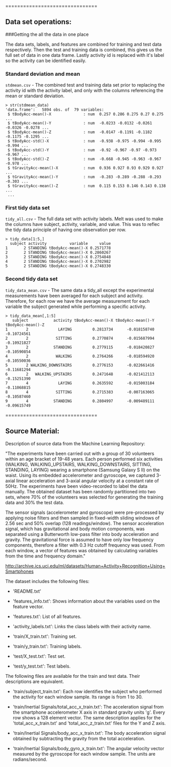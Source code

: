 ===============================
## Data set operations:

###Getting the all the data in one place

The data sets, labels, and features are combined for training and test data respectively.  Then the test and training data is combined, this gives us the full set of data in one data frame.  Lastly activity id is replaced with it's label so the activity can be identified easily.

### Standard deviation and mean
`stdmean.csv` - The combined test and training data set prior to replacing the activity id with the activity label, and only with the columns referencing the mean or standard deviation.

```
> str(stdmean_data)
'data.frame':	5894 obs. of  79 variables:
 $ tBodyAcc-mean()-X              : num  0.257 0.286 0.275 0.27 0.275 ...
 $ tBodyAcc-mean()-Y              : num  -0.0233 -0.0132 -0.0261 -0.0326 -0.0278 ...
 $ tBodyAcc-mean()-Z              : num  -0.0147 -0.1191 -0.1182 -0.1175 -0.1295 ...
 $ tBodyAcc-std()-X               : num  -0.938 -0.975 -0.994 -0.995 -0.994 ...
 $ tBodyAcc-std()-Y               : num  -0.92 -0.967 -0.97 -0.973 -0.967 ...
 $ tBodyAcc-std()-Z               : num  -0.668 -0.945 -0.963 -0.967 -0.978 ...
 $ tGravityAcc-mean()-X           : num  0.936 0.927 0.93 0.929 0.927 ...
 $ tGravityAcc-mean()-Y           : num  -0.283 -0.289 -0.288 -0.293 -0.303 ...
 $ tGravityAcc-mean()-Z           : num  0.115 0.153 0.146 0.143 0.138 ...
 ...
```

### First tidy data set
`tidy_all.csv` - The full data set with activity labels.  Melt was used to make the columns have subject, activity, variable, and value.  This was to reflec the tidy data principle of having one observation per row.

```
> tidy_data[1:5,]
  subject activity          variable     value
1       2 STANDING tBodyAcc-mean()-X 0.2571778
2       2 STANDING tBodyAcc-mean()-X 0.2860267
3       2 STANDING tBodyAcc-mean()-X 0.2754848
4       2 STANDING tBodyAcc-mean()-X 0.2702982
5       2 STANDING tBodyAcc-mean()-X 0.2748330
```

### Second tidy data set
`tidy_data_mean.csv` - The same data a tidy_all except the experimental measurements have been averaged for each subject and activity.  Therefore, for each row we have the average measurement for each variable the subject generated while performing a specific activity.

```
> tidy_data_mean[,1:5]
   subject           activity tBodyAcc-mean()-X tBodyAcc-mean()-Y tBodyAcc-mean()-Z
1        2             LAYING         0.2813734      -0.018158740       -0.10724561
2        2            SITTING         0.2770874      -0.015687994       -0.10921827
3        2           STANDING         0.2779115      -0.018420827       -0.10590854
4        2            WALKING         0.2764266      -0.018594920       -0.10550036
5        2 WALKING_DOWNSTAIRS         0.2776153      -0.022661416       -0.11681294
6        2   WALKING_UPSTAIRS         0.2471648      -0.021412113       -0.15251390
7        4             LAYING         0.2635592      -0.015003184       -0.11068815
8        4            SITTING         0.2715383      -0.007163065       -0.10587460
9        4           STANDING         0.2804997      -0.009489111       -0.09615749
```

===============================
## Source Material:

Description of source data from the Machine Learning Repository:

"The experiments have been carried out with a group of 30 volunteers within an age bracket of 19-48 years. Each person performed six activities (WALKING, WALKING_UPSTAIRS, WALKING_DOWNSTAIRS, SITTING, STANDING, LAYING) wearing a smartphone (Samsung Galaxy S II) on the waist. Using its embedded accelerometer and gyroscope, we captured 3-axial linear acceleration and 3-axial angular velocity at a constant rate of 50Hz. The experiments have been video-recorded to label the data manually. The obtained dataset has been randomly partitioned into two sets, where 70% of the volunteers was selected for generating the training data and 30% the test data. 

The sensor signals (accelerometer and gyroscope) were pre-processed by applying noise filters and then sampled in fixed-width sliding windows of 2.56 sec and 50% overlap (128 readings/window). The sensor acceleration signal, which has gravitational and body motion components, was separated using a Butterworth low-pass filter into body acceleration and gravity. The gravitational force is assumed to have only low frequency components, therefore a filter with 0.3 Hz cutoff frequency was used. From each window, a vector of features was obtained by calculating variables from the time and frequency domain."

http://archive.ics.uci.edu/ml/datasets/Human+Activity+Recognition+Using+Smartphones

The dataset includes the following files:

- 'README.txt'

- 'features_info.txt': Shows information about the variables used on the feature vector.

- 'features.txt': List of all features.
 
- 'activity_labels.txt': Links the class labels with their activity name.

- 'train/X_train.txt': Training set.

- 'train/y_train.txt': Training labels.

- 'test/X_test.txt': Test set.

- 'test/y_test.txt': Test labels.

The following files are available for the train and test data. Their descriptions are equivalent. 

- 'train/subject_train.txt': Each row identifies the subject who performed the activity for each window sample. Its range is from 1 to 30. 

- 'train/Inertial Signals/total_acc_x_train.txt': The acceleration signal from the smartphone accelerometer X axis in standard gravity units 'g'. Every row shows a 128 element vector. The same description applies for the 'total_acc_x_train.txt' and 'total_acc_z_train.txt' files for the Y and Z axis. 

- 'train/Inertial Signals/body_acc_x_train.txt': The body acceleration signal obtained by subtracting the gravity from the total acceleration. 

- 'train/Inertial Signals/body_gyro_x_train.txt': The angular velocity vector measured by the gyroscope for each window sample. The units are radians/second. 

